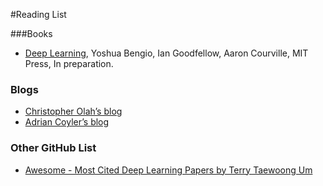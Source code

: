 #Reading List

###Books
  * [Deep Learning](http://www.deeplearningbook.org/), Yoshua Bengio, Ian Goodfellow, Aaron Courville, MIT Press, In preparation.
 
### Blogs
  * [Christopher Olah’s blog](http://colah.github.io/)
  * [Adrian Coyler’s blog](https://blog.acolyer.org/)
  

### Other GitHub List
  * [Awesome - Most Cited Deep Learning Papers by Terry Taewoong Um](https://github.com/terryum/awesome-deep-learning-papers)
